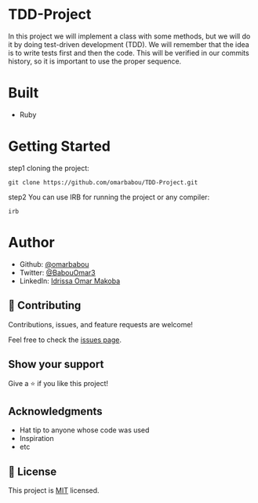 # TDD-Project
In this project we will implement a class with some methods, but we will do it by doing test-driven development (TDD). We will remember that the idea is to write tests first and then the code. This will be verified in our commits history, so it is important to use the proper sequence.


# Built 
- Ruby

# Getting Started
step1 cloning the project:

    git clone https://github.com/omarbabou/TDD-Project.git

step2 You can use IRB for running the project or any compiler:

    irb

# Author

- Github: [@omarbabou](https://github.com/omarbabou)
- Twitter: [@BabouOmar3](https://twitter.com/BabouOmar3)
- LinkedIn: [Idrissa Omar Makoba](https://www.linkedin.com/in/idrissa-makoba-omar/)

## 🤝 Contributing

Contributions, issues, and feature requests are welcome!

Feel free to check the [issues page](../../issues/).

## Show your support

Give a ⭐️ if you like this project!

## Acknowledgments

- Hat tip to anyone whose code was used
- Inspiration
- etc

## 📝 License

This project is [MIT](./MIT.md) licensed.
